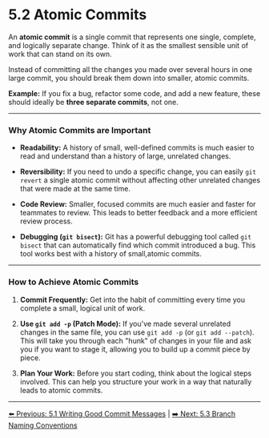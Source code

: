 # 5.2 Atomic Commits

An **atomic commit** is a single commit that represents one single, complete, and logically separate change. Think of it as the smallest sensible unit of work that can stand on its own.

Instead of committing all the changes you made over several hours in one large commit, you should break them down into smaller, atomic commits.

**Example:**
If you fix a bug, refactor some code, and add a new feature, these should ideally be **three separate commits**, not one.

---

### Why Atomic Commits are Important

* **Readability:** A history of small, well-defined commits is much easier to read and understand than a history of large, unrelated changes.

* **Reversibility:** If you need to undo a specific change, you can easily `git revert` a single atomic commit without affecting other unrelated changes that were made at the same time.

* **Code Review:** Smaller, focused commits are much easier and faster for teammates to review. This leads to better feedback and a more efficient review process.

* **Debugging (`git bisect`):** Git has a powerful debugging tool called `git bisect` that can automatically find which commit introduced a bug. This tool works best with a history of small,atomic commits.

---

### How to Achieve Atomic Commits

1.  **Commit Frequently:** Get into the habit of committing every time you complete a small, logical unit of work.

2.  **Use `git add -p` (Patch Mode):**
    If you've made several unrelated changes in the same file, you can use `git add -p` (or `git add --patch`). This will take you through each "hunk" of changes in your file and ask you if you want to stage it, allowing you to build up a commit piece by piece.

3.  **Plan Your Work:** Before you start coding, think about the logical steps involved. This can help you structure your work in a way that naturally leads to atomic commits.

---
[⬅️ Previous: 5.1 Writing Good Commit Messages](5.1-good-commit-messages.md) | [➡️ Next: 5.3 Branch Naming Conventions](5.3-branch-naming.md)